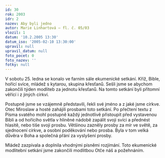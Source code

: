 ```yaml
---
id: 30
rok: 2003
idr: 2
nazev: Aby byli jedno
autor: Marie Linhartová – fl. č. 05/03
vlozil: 1
datum: '10.2.2005 13:30'
datum_iso: '2005-02-10 13:30:00'
upravil: null
upravil_datum: null
foto_pocet: 0
foto_nazev: ''
fotky: null
---
```

V sobotu 25. ledna se konalo ve farním sále ekumenické setkání. Kříž, Bible, hořící svíce, mládež s kytarou, skupina křesťanů. Sešli jsme se abychom zakončili týden modliteb za jednotu křesťanů. Na tomto setkání byli přítomní věřící i z jiných církví. 
<p>
Postupně jsme se vzájemně představili, řekli své jméno a z jaké jsme církve. Otec Miroslaw a hosté zahájili prosbami toto setkání. Po přečtení textu z Písma svatého mohl postupně každý jednotlivě přistoupit před vystavenou Bibli a od hořícího světla v hliněné nádobě zapálit svoji svíci a přednést hlasitě, nebo tiše svoji prosbu. Většinou zazněly prosby za mír ve světě, za sjednocení církve, a osobní poděkování nebo prosba. Byla v tom velká důvěra v Boha a společná přání za vyslyšení prosby. 
<p>
Mládež zazpívala a doplnila vhodnými písněmi rozjímání. Toto ekumenické modlitební setkání jsme zakončili modlitbou Otče náš a požehnáním.
